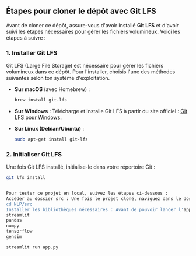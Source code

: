 

## Étapes pour cloner le dépôt avec Git LFS

Avant de cloner ce dépôt, assure-vous d'avoir installé **Git LFS** et d'avoir suivi les étapes nécessaires pour gérer les fichiers volumineux. Voici les étapes à suivre :

### 1. **Installer Git LFS**
   Git LFS (Large File Storage) est nécessaire pour gérer les fichiers volumineux dans ce dépôt. Pour l'installer, choisis l'une des méthodes suivantes selon ton système d'exploitation.

   - **Sur macOS** (avec Homebrew) :
     ```bash
     brew install git-lfs
     ```

   - **Sur Windows** :
     Télécharge et installe Git LFS à partir du site officiel : [Git LFS pour Windows](https://git-lfs.github.com/).

   - **Sur Linux (Debian/Ubuntu)** :
     ```bash
     sudo apt-get install git-lfs
     ```

### 2. **Initialiser Git LFS**
   Une fois Git LFS installé, initialise-le dans votre répertoire Git :

   ```bash
   git lfs install


Pour tester ce projet en local, suivez les étapes ci-dessous :
Accéder au dossier src : Une fois le projet cloné, naviguez dans le dossier src, où se trouve l'application Streamlit, en exécutant :
cd NLP/src
Installer les bibliothèques nécessaires : Avant de pouvoir lancer l'application, vous devez installer les dépendances Python requises:
streamlit
pandas
numpy
tensorflow
gensim

streamlit run app.py




